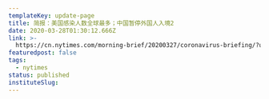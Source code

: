 ```yaml
---
templateKey: update-page
title: 简报：美国感染人数全球最多；中国暂停外国人入境2
date: 2020-03-28T01:30:12.666Z
link: >-
  https://cn.nytimes.com/morning-brief/20200327/coronavirus-briefing/?utm_source=top10-in-article&utm_medium=articlepage&utm_campaign=web
featuredpost: false
tags:
  - nytimes
status: published
instituteSlug:
---
```

